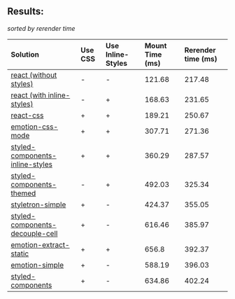 ## Results:
*sorted by rerender time*

Solution | Use CSS | Use Inline-Styles | Mount Time (ms) | Rerender time (ms)
:--- | :--- | :--- | :--- | :---
[react (without styles)](https://github.com/facebook/react) | - | - | 121.68 | 217.48
[react (with inline-styles)](https://github.com/facebook/react) | - | + | 168.63 | 231.65
[react-css](https://github.com/facebook/react) | + | + | 189.21 | 250.67
[emotion-css-mode](https://github.com/emotion-js/emotion) | + | + | 307.71 | 271.36
[styled-components-inline-styles](https://github.com/styled-components/styled-components/tree/v2) | + | + | 360.29 | 287.57
[styled-components-themed](https://github.com/styled-components/styled-components/tree/v2) | - | + | 492.03 | 325.34
[styletron-simple](https://github.com/rtsao/styletron) | + | - | 424.37 | 355.05
[styled-components-decouple-cell](https://github.com/styled-components/styled-components/tree/v2) | + | - | 616.46 | 385.97
[emotion-extract-static](https://github.com/emotion-js/emotion) | + | + | 656.8 | 392.37
[emotion-simple](https://github.com/emotion-js/emotion) | + | - | 588.19 | 396.03
[styled-components](https://github.com/styled-components/styled-components/tree/v2) | + | - | 634.86 | 402.24
